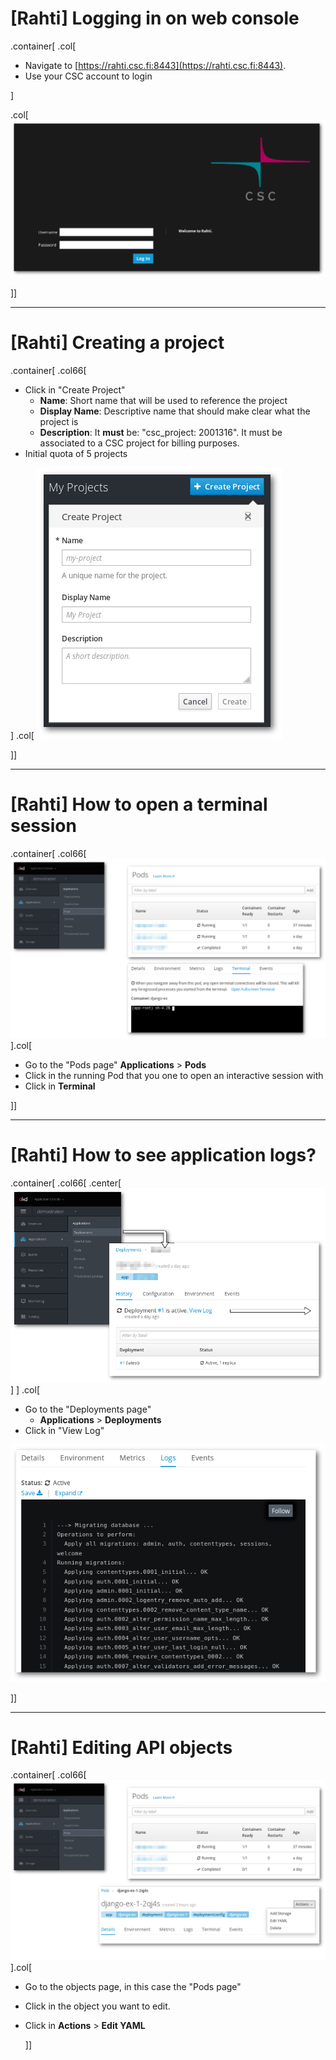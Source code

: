 # [Rahti] Logging in on web console

.container[
  .col[

* Navigate to [https://rahti.csc.fi:8443](https://rahti.csc.fi:8443).
* Use your CSC account to login

]

.col[
![:scale 100%, Logging page](/img/logging-web-console.png)

]]

---

# [Rahti] Creating a project

.container[
  .col66[

* Click in "Create Project"
  * **Name**: Short name that will be used to reference the project
  * **Display Name**: Descriptive name that should make clear what the project is
  * **Description**: It **must** be: "csc_project: 2001316". It must be associated to a CSC project for billing purposes.
* Initial quota of 5 projects

]
.col[
![:scale 80%, Logging page](/img/creatingProject.png)

]]

---

# [Rahti] How to open a terminal session

.container[
  .col66[
![:scale 100%, Terminal in a Pod](/img/terminalPod.png)
  ].col[
  
* Go to the "Pods page"
  **Applications** > **Pods**
* Click in the running Pod that you one to open an interactive session with
* Click in **Terminal**

]]

---

# [Rahti] How to see application logs?

.container[
  .col66[
.center[![:scale 95%, View log GUI](/img/viewLog.png)]
  ]
  .col[

* Go to the "Deployments page"
  * **Applications** > **Deployments**
* Click in "View Log"

![:scale 100%, View Log Page](/img/viewLogPage.png)

]]

---

# [Rahti] Editing API objects

.container[
  .col66[
![:scale 100%, Edit Pod](/img/editPod.png)
  ].col[

* Go to the objects page, in this case the "Pods page"
* Click in the object you want to edit.
* Click in **Actions** > **Edit YAML**

  ]]